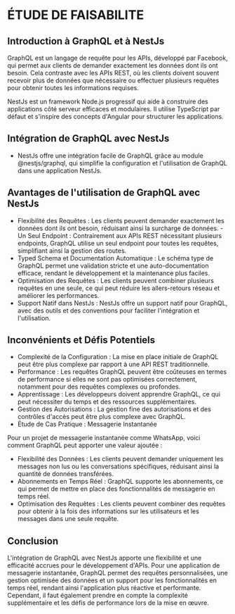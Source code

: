 # ÉTUDE DE FAISABILITE

## Introduction à GraphQL et à NestJs
GraphQL est un langage de requête pour les APIs, développé par Facebook, qui permet aux clients de demander exactement les données dont ils ont besoin. Cela contraste avec les APIs REST, où les clients doivent souvent recevoir plus de données que nécessaire ou effectuer plusieurs requêtes pour obtenir toutes les informations requises.

NestJs est un framework Node.js progressif qui aide à construire des applications côté serveur efficaces et modulaires. Il utilise TypeScript par défaut et s'inspire des concepts d'Angular pour structurer les applications.

## Intégration de GraphQL avec NestJs
- NestJs offre une intégration facile de GraphQL grâce au module @nestjs/graphql, qui simplifie la configuration et l'utilisation de GraphQL dans une application NestJs. 

## Avantages de l'utilisation de GraphQL avec NestJs 
- Flexibilité des Requêtes : Les clients peuvent demander exactement les données dont ils ont besoin, réduisant ainsi la surcharge de données.
-Un Seul Endpoint : Contrairement aux APIs REST nécessitant plusieurs endpoints, GraphQL utilise un seul endpoint pour toutes les requêtes, simplifiant ainsi la gestion des routes.
- Typed Schema et Documentation Automatique : Le schéma type de GraphQL permet une validation stricte et une auto-documentation efficace, rendant le développement et la maintenance plus faciles.
- Optimisation des Requêtes : Les clients peuvent combiner plusieurs requêtes en une seule, ce qui peut réduire les allers-retours réseau et améliorer les performances.
- Support Natif dans NestJs : NestJs offre un support natif pour GraphQL, avec des outils et des conventions pour faciliter l'intégration et l'utilisation.

## Inconvénients et Défis Potentiels
- Complexité de la Configuration : La mise en place initiale de GraphQL peut être plus complexe par rapport à une API REST traditionnelle.
- Performance : Les requêtes GraphQL peuvent être coûteuses en termes de performance si elles ne sont pas optimisées correctement, notamment pour des requêtes complexes ou profondes.
- Apprentissage : Les développeurs doivent apprendre GraphQL, ce qui peut nécessiter du temps et des ressources supplémentaires.
- Gestion des Autorisations : La gestion fine des autorisations et des contrôles d'accès peut être plus complexe avec GraphQL.
- Étude de Cas Pratique : Messagerie Instantanée

Pour un projet de messagerie instantanée comme WhatsApp, voici comment GraphQL peut apporter une valeur ajoutée :
- Flexibilité des Données : Les clients peuvent demander uniquement les messages non lus ou les conversations spécifiques, réduisant ainsi la quantité de données transférées.
- Abonnements en Temps Réel : GraphQL supporte les abonnements, ce qui permet de mettre en place des fonctionnalités de messagerie en temps réel.
- Optimisation des Requêtes : Les clients peuvent combiner des requêtes pour obtenir à la fois des informations sur les utilisateurs et les messages dans une seule requête.

## Conclusion
L'intégration de GraphQL avec NestJs apporte une flexibilité et une efficacité accrues pour le développement d'APIs. Pour une application de messagerie instantanée, GraphQL permet des requêtes personnalisées, une gestion optimisée des données et un support pour les fonctionnalités en temps réel, rendant ainsi l'application plus réactive et performante. Cependant, il faut également prendre en compte la complexité supplémentaire et les défis de performance lors de la mise en œuvre.
